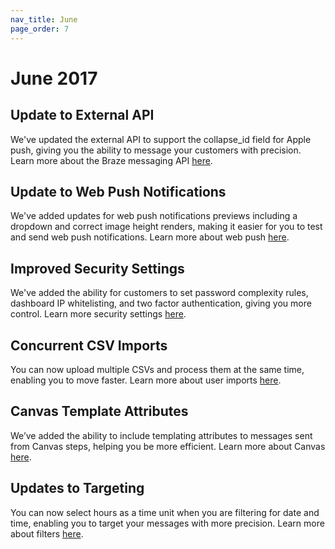 ```yaml
---
nav_title: June
page_order: 7
---
```


# June 2017

## Update to External API

We've updated the external API to support the collapse_id field for Apple push, giving you the ability to message your customers with precision. Learn more about the Braze messaging API [here][49].

## Update to Web Push Notifications

We've added updates for web push notifications previews including a dropdown and correct image height renders, making it easier for you to test and send web push notifications. Learn more about web push [here][47].

## Improved Security Settings

We've added the ability for customers to set password complexity rules, dashboard IP whitelisting, and two factor authentication, giving you more control. Learn more security settings [here][46].

## Concurrent CSV Imports

You can now upload multiple CSVs and process them at the same time, enabling you to move faster. Learn more about user imports [here][50].

## Canvas Template Attributes
We’ve added the ability to include templating attributes to messages sent from Canvas steps, helping you be more efficient. Learn more about Canvas [here][45].

## Updates to Targeting
You can now select hours as a time unit when you are filtering for date and time, enabling you to target your messages with more precision. Learn more about filters [here][44].


[44]: {{site.baseurl}}/user_guide/engagement_tools/segments/creating_a_segment/#step-4-add-filters-to-your-segment
[45]: {{site.baseurl}}/user_guide/engagement_tools/canvas/create_a_canvas/create_a_canvas/
[46]: {{site.baseurl}}/user_guide/onboarding/platform_administrative_features/#security-settings
[47]: {{site.baseurl}}/help/best_practices/web_sdk/#web-push
[49]: {{site.baseurl}}/developer_guide/rest_api/messaging/#overview
[50]: {{site.baseurl}}/user_guide/administrative/manage_your_users/user_import/#user-import
[98]:{{site.baseurl}}/user_guide/onboarding/platform_administrative_features/#authentication-rules
